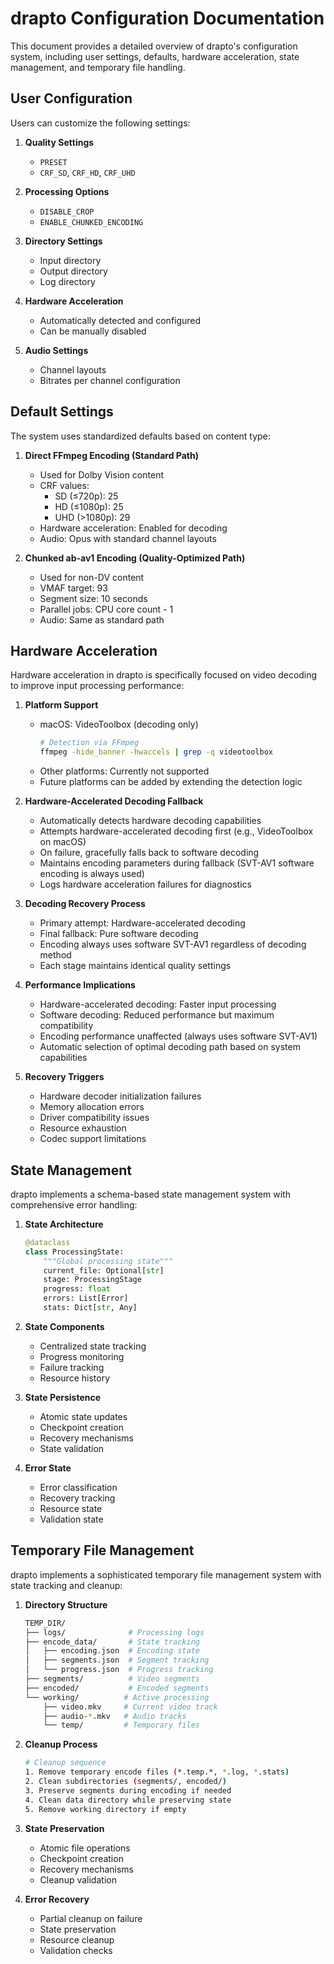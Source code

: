 # drapto Configuration Documentation

This document provides a detailed overview of drapto's configuration system, including user settings, defaults, hardware acceleration, state management, and temporary file handling.

## User Configuration

Users can customize the following settings:

1. **Quality Settings**
   - `PRESET`
   - `CRF_SD`, `CRF_HD`, `CRF_UHD`

2. **Processing Options**
   - `DISABLE_CROP`
   - `ENABLE_CHUNKED_ENCODING`

3. **Directory Settings**
   - Input directory
   - Output directory
   - Log directory

4. **Hardware Acceleration**
   - Automatically detected and configured
   - Can be manually disabled

5. **Audio Settings**
   - Channel layouts
   - Bitrates per channel configuration

## Default Settings

The system uses standardized defaults based on content type:

1. **Direct FFmpeg Encoding (Standard Path)**
   - Used for Dolby Vision content
   - CRF values:
     * SD (≤720p): 25
     * HD (≤1080p): 25
     * UHD (>1080p): 29
   - Hardware acceleration: Enabled for decoding
   - Audio: Opus with standard channel layouts

2. **Chunked ab-av1 Encoding (Quality-Optimized Path)**
   - Used for non-DV content
   - VMAF target: 93
   - Segment size: 10 seconds
   - Parallel jobs: CPU core count - 1
   - Audio: Same as standard path

## Hardware Acceleration

Hardware acceleration in drapto is specifically focused on video decoding to improve input processing performance:

1. **Platform Support**
   - macOS: VideoToolbox (decoding only)
     ```bash
     # Detection via FFmpeg
     ffmpeg -hide_banner -hwaccels | grep -q videotoolbox
     ```
   - Other platforms: Currently not supported
   - Future platforms can be added by extending the detection logic

2. **Hardware-Accelerated Decoding Fallback**
   - Automatically detects hardware decoding capabilities
   - Attempts hardware-accelerated decoding first (e.g., VideoToolbox on macOS)
   - On failure, gracefully falls back to software decoding
   - Maintains encoding parameters during fallback (SVT-AV1 software encoding is always used)
   - Logs hardware acceleration failures for diagnostics

3. **Decoding Recovery Process**
   - Primary attempt: Hardware-accelerated decoding
   - Final fallback: Pure software decoding
   - Encoding always uses software SVT-AV1 regardless of decoding method
   - Each stage maintains identical quality settings

4. **Performance Implications**
   - Hardware-accelerated decoding: Faster input processing
   - Software decoding: Reduced performance but maximum compatibility
   - Encoding performance unaffected (always uses software SVT-AV1)
   - Automatic selection of optimal decoding path based on system capabilities

5. **Recovery Triggers**
   - Hardware decoder initialization failures
   - Memory allocation errors
   - Driver compatibility issues
   - Resource exhaustion
   - Codec support limitations

## State Management

drapto implements a schema-based state management system with comprehensive error handling:

1. **State Architecture**
   ```python
   @dataclass
   class ProcessingState:
       """Global processing state"""
       current_file: Optional[str]
       stage: ProcessingStage
       progress: float
       errors: List[Error]
       stats: Dict[str, Any]
   ```

2. **State Components**
   - Centralized state tracking
   - Progress monitoring
   - Failure tracking
   - Resource history

3. **State Persistence**
   - Atomic state updates
   - Checkpoint creation
   - Recovery mechanisms
   - State validation

4. **Error State**
   - Error classification
   - Recovery tracking
   - Resource state
   - Validation state

## Temporary File Management

drapto implements a sophisticated temporary file management system with state tracking and cleanup:

1. **Directory Structure**
   ```bash
   TEMP_DIR/
   ├── logs/              # Processing logs
   ├── encode_data/       # State tracking
   │   ├── encoding.json  # Encoding state
   │   ├── segments.json  # Segment tracking
   │   └── progress.json  # Progress tracking
   ├── segments/          # Video segments
   ├── encoded/           # Encoded segments
   └── working/          # Active processing
       ├── video.mkv     # Current video track
       ├── audio-*.mkv   # Audio tracks
       └── temp/         # Temporary files
   ```

2. **Cleanup Process**
   ```bash
   # Cleanup sequence
   1. Remove temporary encode files (*.temp.*, *.log, *.stats)
   2. Clean subdirectories (segments/, encoded/)
   3. Preserve segments during encoding if needed
   4. Clean data directory while preserving state
   5. Remove working directory if empty
   ```

3. **State Preservation**
   - Atomic file operations
   - Checkpoint creation
   - Recovery mechanisms
   - Cleanup validation

4. **Error Recovery**
   - Partial cleanup on failure
   - State preservation
   - Resource cleanup
   - Validation checks 